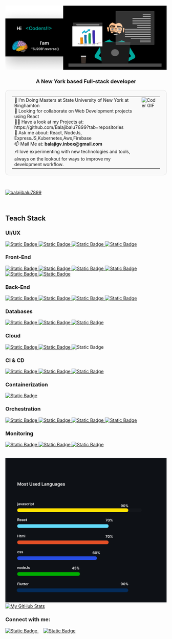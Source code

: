 ![MasterHead](assets/GithubDashboard.png)

<h3 align="center">A New York based Full-stack developer</h3>

<table style="border: 1px solid rgba(0, 0, 0, 0.1); border-radius: 10px; background-color: #f9f9f9; padding: 20px;">
  <tr>
    <td style="vertical-align: top; padding-right: 20px;">
      <ul style="list-style: none; padding: 0; margin: 0;">
        <li>🔭 I’m Doing Masters at State University of New York at Binghamton</li>
        <li>👯 Looking for collaborate on Web Development projects using React</li>
        <li>👨‍💻 Have a look at my Projects at: https://github.com/Balajibalu7899?tab=repositories</li>
        <li>💬 Ask me about: React, NodeJs, ExpressJS,Kubernetes,Aws,Firebase</li>
        <li>📫 Mail Me at: <strong>balajigv.inbox@gmail.com</strong></li>
        <li>⚡I love experimenting with new technologies and tools, always on the lookout for ways to improve my development workflow.</li>
      </ul>
    </td>
    <td style="vertical-align: top;">
      <img src="https://user-images.githubusercontent.com/74038190/219923809-b86dc415-a0c2-4a38-bc88-ad6cf06395a8.gif" 
           alt="Coder GIF" width="300">
    </td>
  </tr>
</table>
<br>
<p align="left"> <a href="https://github.com/ryo-ma/github-profile-trophy"><img src="https://github-profile-trophy.vercel.app/?username=balajibalu7899" alt="balajibalu7899" /></a> </p>
<br>
<h2 align="left">Teach Stack</h2>
<!--UI-->
<h3>UI/UX</h3>
<a href="https://developer.adobe.com/xd/uxp/develop/tutorials/" target="_blank" rel="noreferrer">
  <img alt="Static Badge" src="https://img.shields.io/badge/adobexd-white?style=for-the-badge&logo=adobexd&logoColor=white&logoSize=auto&labelColor=%23FF61F6&color=%23FF61F6">
</a>
<a href="https://help.figma.com/hc/en-us/categories/360002051613-Get-started" target="_blank" rel="noreferrer">
  <img alt="Static Badge" src="https://img.shields.io/badge/figma-white?style=for-the-badge&logo=figma&logoColor=white&logoSize=auto&labelColor=%23F24E1E&color=%23F24E1E">
</a>
<a href="https://developer.adobe.com/xd/uxp/develop/tutorials/" target="_blank" rel="noreferrer">
  <img alt="Static Badge" src="https://img.shields.io/badge/illustrator-white?style=for-the-badge&logo=adobeillustrator&logoColor=white&logoSize=auto&labelColor=%23FF9A00&color=%23FF9A00">
</a>
<a href="https://help.rive.app/runtimes/overview/react" target="_blank" rel="noreferrer">
  <img alt="Static Badge" src="https://img.shields.io/badge/rive-white?style=for-the-badge&logo=rive&logoColor=white&logoSize=auto&labelColor=%231D1D1D&color=%231D1D1D">
</a>
<!--Front-End-->
<h3>Front-End</h3>
<a href="https://www.w3schools.com/css/" target="_blank" rel="noreferrer">
          <img alt="Static Badge" src="https://img.shields.io/badge/css-white?style=for-the-badge&logo=css3&logoColor=white&logoSize=auto&labelColor=%231572B6&color=%231572B6">
</a>
<a href="https://www.w3.org/html/" target="_blank" rel="noreferrer">
        <img alt="Static Badge" src="https://img.shields.io/badge/html-white?style=for-the-badge&logo=html5&logoColor=white&logoSize=auto&labelColor=%23E34F26&color=%23E34F26">
</a>
<a href="https://developer.mozilla.org/en-US/docs/Web/JavaScript" target="_blank" rel="noreferrer">
          <img alt="Static Badge" src="https://img.shields.io/badge/javascript-white?style=for-the-badge&logo=javascript&logoColor=black&logoSize=auto&labelColor=%23FFE135&color=%23FFE135">
</a>
<a href="https://reactjs.org/" target="_blank" rel="noreferrer">
          <img alt="Static Badge" src="https://img.shields.io/badge/react-white?style=for-the-badge&logo=react&logoColor=white&logoSize=auto&labelColor=%2361DAFB&color=%2361DAFB">
</a>
<a href="https://sass-lang.com" target="_blank" rel="noreferrer">
          <img alt="Static Badge" src="https://img.shields.io/badge/sass-white?style=for-the-badge&logo=sass&logoColor=white&logoSize=auto&labelColor=%23CC6699&color=%23CC6699">
</a>
<a href="[https://docs.flutter.dev](https://docs.flutter.dev/get-started/install)" target="_blank" rel="noreferrer">
          <img alt="Static Badge" src="https://img.shields.io/badge/flutter-white?style=for-the-badge&logo=flutter&logoColor=white&logoSize=auto&labelColor=%2302569B&color=%2302569B">
</a>
<!--Back-End-->
<h3>Back-End</h3>
<a href="https://nodejs.org" target="_blank" rel="noreferrer">
          <img alt="Static Badge" src="https://img.shields.io/badge/node-white?style=for-the-badge&logo=nodedotjs&logoColor=white&logoSize=auto&labelColor=%235FA04E&color=%235FA04E">
</a>
<a href="https://expressjs.com" target="_blank" rel="noreferrer">
          <img alt="Static Badge" src="https://img.shields.io/badge/express-white?style=for-the-badge&logo=express&logoColor=white&logoSize=auto&labelColor=%23000000&color=%23000000">
</a>
<a href="https://docs.python.org/3/tutorial/index.html" target="_blank" rel="noreferrer">
  <img alt="Static Badge" src="https://img.shields.io/badge/python-white?style=for-the-badge&logo=python&logoColor=white&logoSize=auto&labelColor=%233776AB&color=%233776AB">
</a>
<a href="https://www.java.com" target="_blank" rel="noreferrer">
          <img alt="Static Badge" src="https://img.shields.io/badge/java-white?style=for-the-badge&logo=openjdk&logoColor=white&logoSize=auto&labelColor=%23000000&color=%23000000">
</a>
<!--DataBase-->
<h3>Databases</h3>
<a href="https://www.mongodb.com/" target="_blank" rel="noreferrer">
          <img alt="Static Badge" src="https://img.shields.io/badge/mongodb-white?style=for-the-badge&logo=mongodb&logoColor=white&logoSize=auto&labelColor=%2347A248&color=%2347A248">
</a>
<a href="https://www.mysql.com/" target="_blank" rel="noreferrer">
          <img alt="Static Badge" src="https://img.shields.io/badge/mysql-white?style=for-the-badge&logo=mysql&logoColor=white&logoSize=auto&labelColor=%234479A1&color=%234479A1">
</a>
<a href="https://www.postgresql.org" target="_blank" rel="noreferrer">
          <img alt="Static Badge" src="https://img.shields.io/badge/postgresql-white?style=for-the-badge&logo=postgresql&logoColor=white&logoSize=auto&labelColor=%234169E1&color=%234169E1">
</a>
<!--Cloud-->
<h3>Cloud</h3>
<a href="https://aws.amazon.com" target="_blank" rel="noreferrer">
          <img alt="Static Badge" src="https://img.shields.io/badge/amazon-white?style=for-the-badge&logo=amazon&logoColor=white&logoSize=auto&labelColor=%23FF9900&color=%23FF9900">
</a>
<a href="https://cloud.google.com" target="_blank" rel="noreferrer">
  <img alt="Static Badge" src="https://img.shields.io/badge/google-white?style=for-the-badge&logo=google&logoColor=white&logoSize=auto&labelColor=%234285F4&color=%234285F4">
</a>
<a src="https://firebase.google.com/docs/web/setup" target="_blank" rel="noreferrer">
  <img alt="Static Badge" src="https://img.shields.io/badge/firebase-white?style=for-the-badge&logo=firebase&logoColor=white&logoSize=auto&labelColor=%23DD2C00&color=%23DD2C00">
</a>
<!--CI-CD-->
<h3>CI & CD</h3>
<a href="https://www.jenkins.io" target="_blank" rel="noreferrer">
          <img alt="Static Badge" src="https://img.shields.io/badge/jenkins-white?style=for-the-badge&logo=jenkins&logoColor=white&logoSize=auto&labelColor=%23D24939&color=%23D24939">
</a>
<a href="https://docs.github.com/en/actions" target="_blank" rel="noreferrer">
  <img alt="Static Badge" src="https://img.shields.io/badge/githubactions-white?style=for-the-badge&logo=githubactions&logoColor=white&logoSize=auto&labelColor=%232088FF&color=%232088FF">
</a>
<a href="https://argo-cd.readthedocs.io/en/stable/" target="_blank" rel="noreferrer">
  <img alt="Static Badge" src="https://img.shields.io/badge/argocd-white?style=for-the-badge&logo=argo&logoColor=white&logoSize=auto&labelColor=%23EF7B4D&color=%23EF7B4D">
</a>
<!--Containerization-->
<h3>Containerization</h3>
<a href="https://www.docker.com/" target="_blank" rel="noreferrer">
          <img alt="Static Badge" src="https://img.shields.io/badge/docker-white?style=for-the-badge&logo=docker&logoColor=white&logoSize=auto&labelColor=%232496ED&color=%232496ED">
</a>
<!--Orchestration-->
<h3>Orchestration</h3>
<a href="https://kubernetes.io" target="_blank" rel="noreferrer">
          <img alt="Static Badge" src="https://img.shields.io/badge/kubernetes-white?style=for-the-badge&logo=kubernetes&logoColor=white&logoSize=auto&labelColor=%23326CE5&color=%23326CE5">
</a>
<a href="https://docs.aws.amazon.com/eks/latest/userguide/getting-started.html" target="_blank" rel="noreferrer">
  <img alt="Static Badge" src="https://img.shields.io/badge/amazoneks-white?style=for-the-badge&logo=amazoneks&logoColor=white&logoSize=auto&labelColor=%23FF9900&color=%23FF9900">
</a>
<a href="https://www.golinuxcloud.com/ansible-tutorial" target="_blank" rel="noreferrer">
  <img alt="Static Badge" src="https://img.shields.io/badge/ansible-white?style=for-the-badge&logo=ansible&logoColor=white&logoSize=auto&labelColor=%23EE0000&color=%23EE0000">
</a>
<a href="https://developer.hashicorp.com/terraform" target="_blank" rel="noreferrer">
  <img alt="Static Badge" src="https://img.shields.io/badge/terraform-white?style=for-the-badge&logo=terraform&logoColor=white&logoSize=auto&labelColor=%23844FBA&color=%23844FBA">
</a>
<!--Monitoring-->
<h3>Monitoring</h3>
<a href="https://grafana.com" target="_blank" rel="noreferrer">
          <img alt="Static Badge" src="https://img.shields.io/badge/grafana-white?style=for-the-badge&logo=grafana&logoColor=white&logoSize=auto&labelColor=%23F46800&color=%23F46800">
</a>
<a href="https://prometheus.io/docs/introduction/overview/" target="_blank" rel="noreferrer">
          <img alt="Static Badge" src="https://img.shields.io/badge/prometheus-white?style=for-the-badge&logo=prometheus&logoColor=white&logoSize=auto&labelColor=%23E6522C&color=%23E6522C">
</a>
<a href="https://docs.newrelic.com/" target="_blank" rel="noreferrer">
         <img alt="Static Badge" src="https://img.shields.io/badge/newrelic-white?style=for-the-badge&logo=newrelic&logoColor=white&logoSize=auto&labelColor=%231CE783&color=%231CE783">
</a>
<br>
<br>
<br>
<img src="assets/mostusedlanguages.png" alt="Most Used Languages"/>
<br>
<a href="https://github.com/Balajibalu7899">
  <img 
    src="https://github-readme-stats.vercel.app/api?username=Balajibalu7899&show_icons=true&title_color=fff&icon_color=b45f06&text_color=9f9f9f&bg_color=0E1116" 
    alt="My GitHub Stats"
    height="300"
    width="300"
  />
</a>
<h3 align="left">Connect with me:</h3>
<p align="left">
  <a href="https://linkedin.com/in/balaji-g-v" target="blank">
    <img alt="Static Badge" src="https://img.shields.io/badge/linkdin-white?style=for-the-badge&logo=linkedin&logoColor=white&logoSize=auto&labelColor=%230A66C2&color=%230A66C2">
  </a>&nbsp;&nbsp;&nbsp;
  <a href="mailto:balajigv.inbox@gmail.com" target="_blank">
    <img alt="Static Badge" src="https://img.shields.io/badge/gmail-white?style=for-the-badge&logo=gmail&logoColor=white&logoSize=auto&labelColor=%23EA4335&color=%23EA4335">
  </a>
</p>
